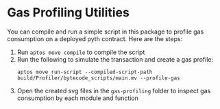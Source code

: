 # Gas Profiling Utilities

You can compile and run a simple script in this package to profile gas consumption on a deployed pyth contract.
Here are the steps:

1. Run `aptos move compile` to compile the script
2. Run the following to simulate the transaction and create a gas profile:
   ```
   aptos move run-script --compiled-script-path build/Profiler/bytecode_scripts/main.mv --profile-gas
   ```
3. Open the created svg files in the `gas-profiling` folder to inspect gas consumption by each module and function
